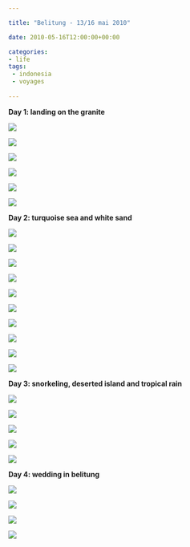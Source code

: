 ```yaml
---

title: "Belitung - 13/16 mai 2010"

date: 2010-05-16T12:00:00+00:00

categories: 
- life
tags:
 - indonesia
 - voyages
 
---
```


**Day 1: landing on the granite**

![](assets/media/20100513-017.jpg)

![](assets/media/20100513-027.jpg)

![](assets/media/20100515-191.jpg)

![](assets/media/20100515-199.jpg)

![](assets/media/20100515-205.jpg)

![](assets/media/20100516-215.jpg)

**Day 2: turquoise sea and white sand**

![](assets/media/20100514-033.jpg)

![](assets/media/20100514-047.jpg)

![](assets/media/20100514-057.jpg)

![](assets/media/20100514-060.jpg)

![](assets/media/20100514-062.jpg)

![](assets/media/20100514-089.jpg)

![](assets/media/20100514-100.jpg)

![](assets/media/20100514-107.jpg)

![](assets/media/20100514-119.jpg)

![](assets/media/20100514-127.jpg)

**Day 3: snorkeling, deserted island and tropical rain**

![](assets/media/20100515-137.jpg)

![](assets/media/20100515-150.jpg)

![](assets/media/20100515-156.jpg)

![](assets/media/20100515-161.jpg)

![](assets/media/20100515-173.jpg)

**Day 4: wedding in belitung**

![](assets/media/20100516-223.jpg)

![](assets/media/20100516-226.jpg)

![](assets/media/20100516-229.jpg)

![](assets/media/20100516-238.jpg)